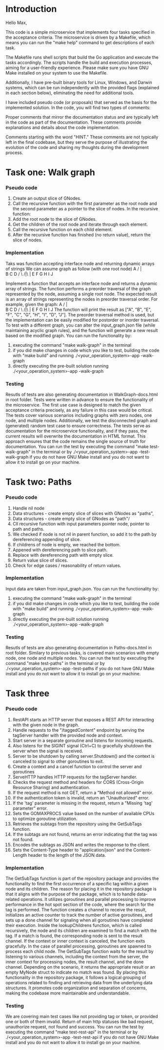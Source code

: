 # Introduction
Hello Max,

This code is a simple microservice that implements four tasks specified in the acceptance criteria. The microservice is driven by a Makefile, which means you can run the "make help" command to get descriptions of each task.

The Makefile runs shell scripts that build the Go application and execute the tasks accordingly. The scripts handle the build and execution processes, aiming for a user-friendly experience. Please make sure you have GNU Make installed on your system to use the Makefile.

Additionally, I have pre-built binary tools for Linux, Windows, and Darwin systems, which can be run independently with the provided flags (explained in each section below), eliminating the need for additional tools.

I have included pseudo code (or proposals) that served as the basis for the implemented solution. 
In the code, you will find two types of comments:

Proper comments that mirror the documentation status and are typically left in the code as part of the documentation. These comments provide explanations and details about the code implementation.

Comments starting with the word "HINT." These comments are not typically left in the final codebase, but they serve the purpose of illustrating the evolution of the code and sharing my thoughts during the development process.

# Task one: Walk graph

### Pseudo code
1. Create an output slice of GNodes.
2. Call the recursive function with the first parameter as the root node and the second parameter as a pointer to the slice of nodes.
In the recursive function:
3. Add the root node to the slice of GNodes.
4. Get the children of the root node and iterate through each element.
5. Call the recursive function on each child element.
6. After the recursive function has finished (no return value), return the slice of nodes.
	
### Implementation
Taks was function accepting interface node and returning dynamic arrays of strings
We can assume graph as follow (with one root node)
          A
     /    |    \
    B     C     D
   / \   /|\    | 
  E  F  G H I   J

Implement a function that accepts an interface node and returns a dynamic array of strings.
The function performs a preorder traversal of the graph represented by the node, assuming a single root node.
The expected result is an array of strings representing the nodes in preorder traversal order.
For example, given the graph:
         A
    /    |    \
   B     C     D
  / \   /|\    | 
 E  F  G H I   J
The function will print the result as ["A", "B", "E", "F", "C", "G", "H", "I", "D", "J"].
The preorder traversal method is used, but the implementation can be easily modified for postorder or inorder traversal.
To test with a different graph, you can alter the input_graph.json file (while maintaining acyclic graph rules), and the function will generate a new result based on the modified graph.
You can run the functionality by:
1. executing the command "make walk-graph" in the terminal
2. if you did make changes in code which you like to test, building the code with "make build" and running ./<your_operation_system>-app -walk-graph
3. directly executing the pre-built solution running ./<your_operation_system>-app -walk-graph

### Testing

Resutls of tests are also generating documentation in WalkGraph-docs.html in root folder.
Tests were written in advance to ensure the functionality of the microservice.
The first use case is designed to match the given acceptance criteria precisely, as any failure in this case would be critical.
The tests cover various scenarios including graphs with zero nodes, one node, and multiple nodes.
Additionally, we test the disconnected graph and (generated) random test case to ensure correctness.
The tests serve as documentation for the microservice functionality, and if they pass, the current results will overwrite the documentation in HTML format. This approach ensures that the code remains the single source of truth for documentation.
You can run the test by executing the command "make test-walk-graph" in the terminal or by ./<your_operation_system>-app -test-walk-graph if you do not have GNU Make install and you do not want to allow it to install go on your machine.

# Task two: Paths 

### Pseudo code

1. Handle nil node
2. Data structures - create empty slice of slices with GNodes as "paths",
3. Data structures - create empty slice of GNodes as "path"/
4. Cll recursive function with input parameters pointer node, pointer to path and paths.
5. We checked if node is not nil in parent function, so add it to the path by dereferencing appending of slice.
6. If childrens of node is empty, we reached the bottom.
7. Appened with dereferencing path to slice path.
8. Replace with dereferencing path with empty slice.  
9. Return value slice of slices.
10. Check for edge cases / reasonability of return values.

### Implementation
Input data are taken from input_graph.json. 
You can run the functionality by:
1. executing the command "make walk-graph" in the terminal
2. if you did make changes in code which you like to test, building the code with "make build" and running ./<your_operation_system>-app -walk-graph
3. directly executing the pre-built solution running ./<your_operation_system>-app -walk-graph

### Testing
Resutls of tests are also generating documentation in Paths-docs.html in root folder. Similary to previous tasks, is covered main scenarios with empty node, one node and multiple nodes.
You can run the test by executing the command "make test-paths" in the terminal or by ./<your_operation_system>-app -test-paths if you do not have GNU Make install and you do not want to allow it to install go on your machine.

# Task three

### Pseudo code
1. RestAPI starts an HTTP server that exposes a REST API for interacting with the given node in the graph.
2. Handle requests to the "/taggedContent" endpoint by serving the tagServer handler with the provided node and context.
3. Start server in a separate goroutine and listens for incoming requests.
4. Also listens for the SIGINT signal (Ctrl+C) to gracefully shutdown the server when the signal is received.
5. Server to be shutdown by calling server.Shutdown() and the context is canceled to signal to other goroutines to exit.
6. Create a context and a cancel function to control the server and goroutines
7. ServeHTTP handles HTTP requests for the tagServer handler.
8. Checks the request method and headers for CORS (Cross-Origin Resource Sharing) and authentication.
9. If the request method is not GET, return a "Method not allowed" error.
10. If the authentication token is invalid, return an "Unauthorized" error.
11. If the 'tag' parameter is missing in the request, return a "Missing 'tag' parameter" error.
12. Sets the GOMAXPROCS value based on the number of available CPUs to optimize goroutine utilization.
13. Retrieves the subtags from the repository using the GetSubTags function.
14. If the subtags are not found, returns an error indicating that the tag was not found.
15. Encodes the subtags as JSON and writes the response to the client.
16. Sets the Content-Type header to "application/json" and the Content-Length header to the length of the JSON data.

### Implementation

The GetSubTags function is part of the repository package and provides the functionality to find the first occurrence of a specific tag within a given node and its children. The reason for placing it in the repository package is that it aligns with the purpose of the package, which is to handle data-related operations. It utilizes goroutines and parallel processing to improve performance in the hot spot section of the code, where the search for the tag is performed.
The function creates a channel to receive the result, initializes an active counter to track the number of active goroutines, and sets up a done channel for signaling when all goroutines have completed their execution.
Inside the lookupChildrens function, which is called recursively, the node and its children are examined to find a match with the tag. If a match is found, the corresponding node is sent to the result channel. If the context or inner context is canceled, the function exits gracefully. In the case of parallel processing, goroutines are spawned to process each child node.
The GetSubTags function waits for the result by listening to various channels, including the context from the server, the inner context for processing nodes, the result channel, and the done channel. Depending on the scenario, it returns the appropriate result or an empty MyNode struct to indicate no match was found.
By placing this functionality in the repository package, it follows a logical grouping of operations related to finding and retrieving data from the underlying data structures. It promotes code organization and separation of concerns, making the codebase more maintainable and understandable.

### Testing
We are covering main test cases like not providing tag or token, or provided one or both of them invalid. Return of main http statuses
like bad request, unauthorize request, not found and success.
You can run the test by executing the command "make test-rest-api" in the terminal or by ./<your_operation_system>-app -test-rest-api if you do not have GNU Make install and you do not want to allow it to install go on your machine.